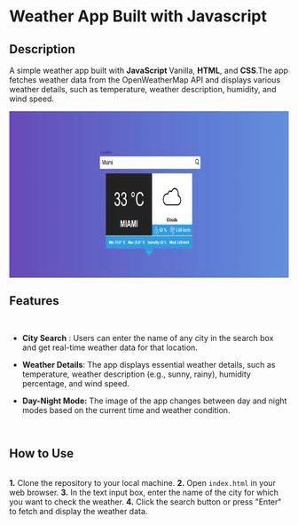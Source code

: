 # Weather App Built with Javascript

## Description
A simple weather app built with <b>JavaScript </b>Vanilla, <b>HTML</b>, and <b>CSS</b>.The app fetches weather data from the OpenWeatherMap API and displays various weather details, such as temperature, weather description, humidity, and wind speed.

<div style="display:flex; flex-direction:column ;justify-content:center">  

<img style src="readme-img/m-1.png" alt="" width="800" height ="300">




## Features

* <b>City Search</b> : Users can enter the name of any city in the search box and get real-time weather data for that location.

* <b>Weather Details</b>: The app displays essential weather details, such as temperature, weather description (e.g., sunny, rainy), humidity percentage, and wind speed.

* <b>Day-Night Mode:</b> The image of the app changes between day and night modes based on the current time and weather condition.


## How to Use 

<b>1.</b> Clone the repository to your local machine.
<b>2.</b> Open `index.html` in your web browser.
<b>3.</b> In the text input box, enter the name of the city for which you want to check the weather.
<b>4.</b> Click the search button or press "Enter" to fetch and display the weather data.




